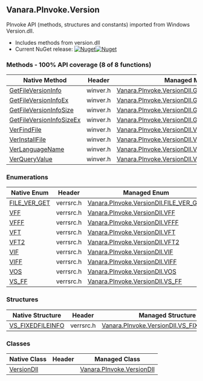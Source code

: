 ## Vanara.PInvoke.Version  
PInvoke API (methods, structures and constants) imported from Windows Version.dll.

- Includes methods from version.dll  
- Current NuGet release: [![Nuget](https://img.shields.io/nuget/v/Vanara.PInvoke.Version?logo=nuget&style=flat-square)![Nuget](https://img.shields.io/nuget/dt/Vanara.PInvoke.Version?label=%20&style=flat-square)](https://www.nuget.org/packages/Vanara.PInvoke.Version)  
### Methods - 100% API coverage (8 of 8 functions)  
Native Method | Header | Managed Method  
--- | --- | ---  
[GetFileVersionInfo](https://www.google.com/search?num=5&q=GetFileVersionInfoA+site%3Adocs.microsoft.com) | winver.h | [Vanara.PInvoke.VersionDll.GetFileVersionInfo](https://github.com/dahall/Vanara/search?l=C%23&q=GetFileVersionInfo)  
[GetFileVersionInfoEx](https://www.google.com/search?num=5&q=GetFileVersionInfoExA+site%3Adocs.microsoft.com) | winver.h | [Vanara.PInvoke.VersionDll.GetFileVersionInfoEx](https://github.com/dahall/Vanara/search?l=C%23&q=GetFileVersionInfoEx)  
[GetFileVersionInfoSize](https://www.google.com/search?num=5&q=GetFileVersionInfoSizeA+site%3Adocs.microsoft.com) | winver.h | [Vanara.PInvoke.VersionDll.GetFileVersionInfoSize](https://github.com/dahall/Vanara/search?l=C%23&q=GetFileVersionInfoSize)  
[GetFileVersionInfoSizeEx](https://www.google.com/search?num=5&q=GetFileVersionInfoSizeExA+site%3Adocs.microsoft.com) | winver.h | [Vanara.PInvoke.VersionDll.GetFileVersionInfoSizeEx](https://github.com/dahall/Vanara/search?l=C%23&q=GetFileVersionInfoSizeEx)  
[VerFindFile](https://www.google.com/search?num=5&q=VerFindFileA+site%3Adocs.microsoft.com) | winver.h | [Vanara.PInvoke.VersionDll.VerFindFile](https://github.com/dahall/Vanara/search?l=C%23&q=VerFindFile)  
[VerInstallFile](https://www.google.com/search?num=5&q=VerInstallFileA+site%3Adocs.microsoft.com) | winver.h | [Vanara.PInvoke.VersionDll.VerInstallFile](https://github.com/dahall/Vanara/search?l=C%23&q=VerInstallFile)  
[VerLanguageName](https://www.google.com/search?num=5&q=VerLanguageNameA+site%3Adocs.microsoft.com) | winver.h | [Vanara.PInvoke.VersionDll.VerLanguageName](https://github.com/dahall/Vanara/search?l=C%23&q=VerLanguageName)  
[VerQueryValue](https://www.google.com/search?num=5&q=VerQueryValueA+site%3Adocs.microsoft.com) | winver.h | [Vanara.PInvoke.VersionDll.VerQueryValue](https://github.com/dahall/Vanara/search?l=C%23&q=VerQueryValue)  
### Enumerations  
Native Enum | Header | Managed Enum  
--- | --- | ---  
[FILE_VER_GET](https://www.google.com/search?num=5&q=FILE_VER_GET+site%3Adocs.microsoft.com) | verrsrc.h | [Vanara.PInvoke.VersionDll.FILE_VER_GET](https://github.com/dahall/Vanara/search?l=C%23&q=FILE_VER_GET)  
[VFF](https://www.google.com/search?num=5&q=VFF+site%3Adocs.microsoft.com) | verrsrc.h | [Vanara.PInvoke.VersionDll.VFF](https://github.com/dahall/Vanara/search?l=C%23&q=VFF)  
[VFFF](https://www.google.com/search?num=5&q=VFFF+site%3Adocs.microsoft.com) | verrsrc.h | [Vanara.PInvoke.VersionDll.VFFF](https://github.com/dahall/Vanara/search?l=C%23&q=VFFF)  
[VFT](https://www.google.com/search?num=5&q=VFT+site%3Adocs.microsoft.com) | verrsrc.h | [Vanara.PInvoke.VersionDll.VFT](https://github.com/dahall/Vanara/search?l=C%23&q=VFT)  
[VFT2](https://www.google.com/search?num=5&q=VFT2+site%3Adocs.microsoft.com) | verrsrc.h | [Vanara.PInvoke.VersionDll.VFT2](https://github.com/dahall/Vanara/search?l=C%23&q=VFT2)  
[VIF](https://www.google.com/search?num=5&q=VIF+site%3Adocs.microsoft.com) | verrsrc.h | [Vanara.PInvoke.VersionDll.VIF](https://github.com/dahall/Vanara/search?l=C%23&q=VIF)  
[VIFF](https://www.google.com/search?num=5&q=VIFF+site%3Adocs.microsoft.com) | verrsrc.h | [Vanara.PInvoke.VersionDll.VIFF](https://github.com/dahall/Vanara/search?l=C%23&q=VIFF)  
[VOS](https://www.google.com/search?num=5&q=VOS+site%3Adocs.microsoft.com) | verrsrc.h | [Vanara.PInvoke.VersionDll.VOS](https://github.com/dahall/Vanara/search?l=C%23&q=VOS)  
[VS_FF](https://www.google.com/search?num=5&q=VS_FF+site%3Adocs.microsoft.com) | verrsrc.h | [Vanara.PInvoke.VersionDll.VS_FF](https://github.com/dahall/Vanara/search?l=C%23&q=VS_FF)  
### Structures  
Native Structure | Header | Managed Structure  
--- | --- | ---  
[VS_FIXEDFILEINFO](https://www.google.com/search?num=5&q=VS_FIXEDFILEINFO+site%3Adocs.microsoft.com) | verrsrc.h | [Vanara.PInvoke.VersionDll.VS_FIXEDFILEINFO](https://github.com/dahall/Vanara/search?l=C%23&q=VS_FIXEDFILEINFO)  
### Classes  
Native Class | Header | Managed Class  
--- | --- | ---  
[VersionDll](https://www.google.com/search?num=5&q=VersionDll+site%3Adocs.microsoft.com) |  | [Vanara.PInvoke.VersionDll](https://github.com/dahall/Vanara/search?l=C%23&q=VersionDll)  
